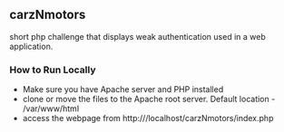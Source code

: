 ## carzNmotors

short php challenge that displays weak authentication used in a web application.


### How to Run Locally

- Make sure you have Apache server and PHP installed
- clone or move the files to the Apache root server. Default location - /var/www/html
- access the webpage from http:///localhost/carzNmotors/index.php